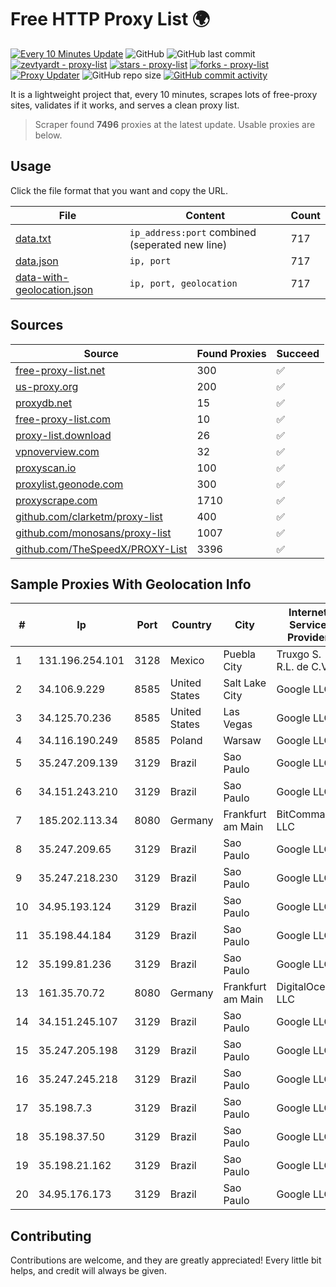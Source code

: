 
# Free HTTP Proxy List 🌍

[![Every 10 Minutes Update](https://github.com/mertguvencli/http-proxy-list/actions/workflows/main.yml/badge.svg?branch=main)](https://github.com/mertguvencli/http-proxy-list/actions/workflows/main.yml)
![GitHub](https://img.shields.io/github/license/mertguvencli/http-proxy-list)
![GitHub last commit](https://img.shields.io/github/last-commit/mertguvencli/http-proxy-list)
[![zevtyardt - proxy-list](https://img.shields.io/static/v1?label=zevtyardt&message=proxy-list&color=blue&logo=github)](https://github.com/zevtyardt/proxy-list "Go to GitHub repo")
[![stars - proxy-list](https://img.shields.io/github/stars/zevtyardt/proxy-list?style=social)](https://github.com/zevtyardt/proxy-list)
[![forks - proxy-list](https://img.shields.io/github/forks/zevtyardt/proxy-list?style=social)](https://github.com/zevtyardt/proxy-list)
[![Proxy Updater](https://github.com/zevtyardt/proxy-list/workflows/Proxy%20Updater/badge.svg)](https://github.com/zevtyardt/proxy-list/actions?query=workflow:"Proxy+Updater")
![GitHub repo size](https://img.shields.io/github/repo-size/zevtyardt/proxy-list)
[![GitHub commit activity](https://img.shields.io/github/commit-activity/m/zevtyardt/proxy-list?logo=commits)](https://github.com/zevtyardt/proxy-list/commits/main)

It is a lightweight project that, every 10 minutes, scrapes lots of free-proxy sites, validates if it works, and serves a clean proxy list.

> Scraper found **7496** proxies at the latest update. Usable proxies are below.

## Usage

Click the file format that you want and copy the URL.

|File|Content|Count|
|----|-------|-----|
|[data.txt](https://raw.githubusercontent.com/mertguvencli/http-proxy-list/main/proxy-list/data.txt)|`ip_address:port` combined (seperated new line)|717|
|[data.json](https://raw.githubusercontent.com/mertguvencli/http-proxy-list/main/proxy-list/data.json)|`ip, port`|717|
|[data-with-geolocation.json](https://raw.githubusercontent.com/mertguvencli/http-proxy-list/main/proxy-list/data-with-geolocation.json)|`ip, port, geolocation`|717|

## Sources

|Source|Found Proxies|Succeed|
|------|-------------|-------|
|[free-proxy-list.net](https://free-proxy-list.net)|300|✅|
|[us-proxy.org](https://www.us-proxy.org)|200|✅|
|[proxydb.net](http://proxydb.net)|15|✅|
|[free-proxy-list.com](https://free-proxy-list.com/?page=&port=&type%5B%5D=http&type%5B%5D=https&up_time=0&search=Search)|10|✅|
|[proxy-list.download](https://www.proxy-list.download/HTTP)|26|✅|
|[vpnoverview.com](https://vpnoverview.com/privacy/anonymous-browsing/free-proxy-servers)|32|✅|
|[proxyscan.io](https://www.proxyscan.io)|100|✅|
|[proxylist.geonode.com](https://proxylist.geonode.com/api/proxy-list?limit=300&page=1&sort_by=lastChecked&sort_type=desc&protocols=http,https)|300|✅|
|[proxyscrape.com](https://api.proxyscrape.com/v2/?request=displayproxies&protocol=http&timeout=10000&country=all&ssl=all&anonymity=all)|1710|✅|
|[github.com/clarketm/proxy-list](https://raw.githubusercontent.com/clarketm/proxy-list/master/proxy-list-raw.txt)|400|✅|
|[github.com/monosans/proxy-list](https://raw.githubusercontent.com/monosans/proxy-list/main/proxies/http.txt)|1007|✅|
|[github.com/TheSpeedX/PROXY-List](https://raw.githubusercontent.com/TheSpeedX/PROXY-List/master/http.txt)|3396|✅|


## Sample Proxies With Geolocation Info

|#|Ip|Port|Country|City|Internet Service Provider|
|-|--|----|-------|----|-------------------------|
|1|131.196.254.101|3128|Mexico|Puebla City|Truxgo S. R.L. de C.V.|
|2|34.106.9.229|8585|United States|Salt Lake City|Google LLC|
|3|34.125.70.236|8585|United States|Las Vegas|Google LLC|
|4|34.116.190.249|8585|Poland|Warsaw|Google LLC|
|5|35.247.209.139|3129|Brazil|Sao Paulo|Google LLC|
|6|34.151.243.210|3129|Brazil|Sao Paulo|Google LLC|
|7|185.202.113.34|8080|Germany|Frankfurt am Main|BitCommand LLC|
|8|35.247.209.65|3129|Brazil|Sao Paulo|Google LLC|
|9|35.247.218.230|3129|Brazil|Sao Paulo|Google LLC|
|10|34.95.193.124|3129|Brazil|Sao Paulo|Google LLC|
|11|35.198.44.184|3129|Brazil|Sao Paulo|Google LLC|
|12|35.199.81.236|3129|Brazil|Sao Paulo|Google LLC|
|13|161.35.70.72|8080|Germany|Frankfurt am Main|DigitalOcean, LLC|
|14|34.151.245.107|3129|Brazil|Sao Paulo|Google LLC|
|15|35.247.205.198|3129|Brazil|Sao Paulo|Google LLC|
|16|35.247.245.218|3129|Brazil|Sao Paulo|Google LLC|
|17|35.198.7.3|3129|Brazil|Sao Paulo|Google LLC|
|18|35.198.37.50|3129|Brazil|Sao Paulo|Google LLC|
|19|35.198.21.162|3129|Brazil|Sao Paulo|Google LLC|
|20|34.95.176.173|3129|Brazil|Sao Paulo|Google LLC|



## Contributing

Contributions are welcome, and they are greatly appreciated! Every
little bit helps, and credit will always be given.

